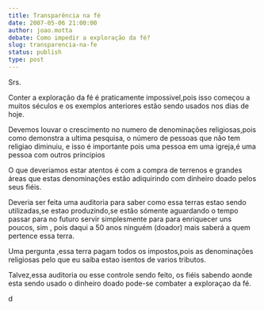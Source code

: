 ```yaml
---
title: Transparência na fé
date: 2007-05-06 21:00:00
author: joao.motta
debate: Como impedir a exploração da fé?
slug: transparencia-na-fe
status: publish 
type: post
---
```


Srs.  

Conter a exploração da fé é praticamente impossivel,pois isso começou a muitos séculos e os exemplos anteriores estão sendo usados nos dias de hoje.  

Devemos louvar o crescimento no numero de denominações religiosas,pois como demonstra a ultima pesquisa, o número de pessoas que não tem religiao diminuiu, e isso é importante pois uma pessoa em uma igreja,é uma pessoa com outros principios  

O que deveriamos estar atentos é com a compra de terrenos e grandes áreas que estas denominações estão adiquirindo com dinheiro doado pelos seus fiéis.  

Deveria ser feita uma auditoria para saber como essa terras estao sendo utilizadas,se estao produzindo,se estão sómente aguardando o tempo passar para no futuro servir simplesmente para para enriquecer uns poucos, sim , pois daqui a 50 anos ninguém (doador) mais saberá a quem pertence essa terra.  

Uma pergunta ,essa terra pagam todos os impostos,pois as denominações religiosas pelo que eu saiba estao isentos de varios tributos.  

Talvez,essa auditoria ou esse controle sendo feito, os fiéis sabendo aonde esta sendo usado o dinheiro doado pode-se combater a exploraçao da fé.  

  

  

  

d
